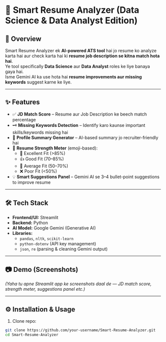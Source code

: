 # 📄 Smart Resume Analyzer (Data Science & Data Analyst Edition)

## 🚀 Overview  
Smart Resume Analyzer ek **AI-powered ATS tool** hai jo resume ko analyze karta hai aur check karta hai ki **resume job description se kitna match hota hai**.  
Ye tool specifically **Data Science** aur **Data Analyst** roles ke liye banaya gaya hai.  
Isme Gemini AI ka use hota hai **resume improvements aur missing keywords** suggest karne ke liye.  

---

## ✨ Features  

- ✅ **JD Match Score** – Resume aur Job Description ke beech match percentage  
- 🗝 **Missing Keywords Detection** – Identify karo kaunse important skills/keywords missing hai  
- 📝 **Profile Summary Generator** – AI-based summary jo recruiter-friendly hai  
- 💪 **Resume Strength Meter** (emoji-based):
  - 💪 Excellent Fit (>85%)  
  - 👍 Good Fit (70–85%)  
  - 🤔 Average Fit (50–70%)  
  - ❌ Poor Fit (<50%)  
- 💡 **Smart Suggestions Panel** – Gemini AI se 3–4 bullet-point suggestions to improve resume  

---

## 🛠 Tech Stack  

- **Frontend/UI:** Streamlit  
- **Backend:** Python  
- **AI Model:** Google Gemini (Generative AI)  
- **Libraries:**  
  - `pandas`, `nltk`, `scikit-learn`  
  - `python-dotenv` (API key management)  
  - `json`, `re` (parsing & cleaning Gemini output)  

---

## 📷 Demo (Screenshots)  
*(Yaha tu apne Streamlit app ke screenshots daal de — JD match score, strength meter, suggestions panel etc.)*  

---

## ⚙️ Installation & Usage  

1. Clone repo:  
```bash
git clone https://github.com/your-username/Smart-Resume-Analyzer.git
cd Smart-Resume-Analyzer
